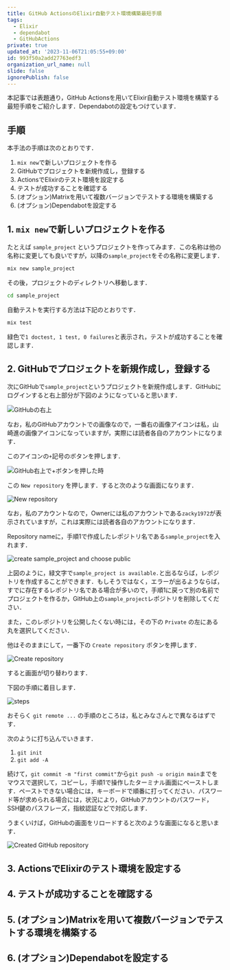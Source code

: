 ```yaml
---
title: GitHub ActionsのElixir自動テスト環境構築最短手順
tags:
  - Elixir
  - dependabot
  - GitHubActions
private: true
updated_at: '2023-11-06T21:05:55+09:00'
id: 993f50a2add27763edf3
organization_url_name: null
slide: false
ignorePublish: false
---
```

本記事では表題通り，GitHub Actionsを用いてElixir自動テスト環境を構築する最短手順をご紹介します．Dependabotの設定もつけています．

## 手順

本手法の手順は次のとおりです．

1. `mix new`で新しいプロジェクトを作る
2. GitHubでプロジェクトを新規作成し，登録する
3. ActionsでElixirのテスト環境を設定する
4. テストが成功することを確認する
5. (オプション)Matrixを用いて複数バージョンでテストする環境を構築する
6. (オプション)Dependabotを設定する

## 1. `mix new`で新しいプロジェクトを作る

たとえば `sample_project` というプロジェクトを作ってみます．この名称は他の名称に変更しても良いですが，以降の`sample_project`をその名称に変更します．

```zsh
mix new sample_project
```

その後，プロジェクトのディレクトリへ移動します．

```zsh
cd sample_project
```

自動テストを実行する方法は下記のとおりです．

```zsh
mix test
```

緑色で`1 doctest, 1 test, 0 failures`と表示され，テストが成功することを確認します．

## 2. GitHubでプロジェクトを新規作成し，登録する

次にGitHubで`sample_project`というプロジェクトを新規作成します．GitHubにログインすると右上部分が下図のようになっていると思います．

![GitHubの右上](https://qiita-image-store.s3.ap-northeast-1.amazonaws.com/0/55223/40cf1b1b-9906-e4ff-1399-5667a59e6688.png)

なお，私のGitHubアカウントでの画像なので，一番右の画像アイコンは私，山崎進の画像アイコンになっていますが，実際には読者各自のアカウントになります．

このアイコンの`+`記号のボタンを押します．

![GitHub右上で+ボタンを押した時](https://qiita-image-store.s3.ap-northeast-1.amazonaws.com/0/55223/12846308-680c-c790-67f0-7e636c1dac03.png)

この `New repository` を押します．すると次のような画面になります．

![New repository](https://qiita-image-store.s3.ap-northeast-1.amazonaws.com/0/55223/8f8ffe2b-1418-14a7-0258-d0d138d827f3.png)

なお，私のアカウントなので，Ownerには私のアカウントである`zacky1972`が表示されていますが，これは実際には読者各自のアカウントになります．

Repository nameに，手順1で作成したレポジトリ名である`sample_project`を入れます．

![create sample_project and choose public](https://qiita-image-store.s3.ap-northeast-1.amazonaws.com/0/55223/561dc0ab-ab8c-2a20-fb39-e910d7444976.png)

上図のように，緑文字で`sample_project is available.`と出るならば，レポジトリを作成することができます．もしそうではなく，エラーが出るようならば，すでに存在するレポジトリ名である場合が多いので，手順1に戻って別の名前でプロジェクトを作るか，GitHub上の`sample_project`レポジトリを削除してください．

また，このレポジトリを公開したくない時には，その下の `Private` の左にある丸を選択してください．

他はそのままにして，一番下の `Create repository` ボタンを押します．

![Create repository](https://qiita-image-store.s3.ap-northeast-1.amazonaws.com/0/55223/ba916d9e-b540-d3c0-22ff-c15461b94d36.png)

すると画面が切り替わります．

下図の手順に着目します．

![steps](https://qiita-image-store.s3.ap-northeast-1.amazonaws.com/0/55223/cd36016b-e550-f9a1-6389-dd1d0285499a.png)

おそらく `git remote ...` の手順のところは，私とみなさんとで異なるはずです．

次のように打ち込んでいきます．

1. `git init`
2. `git add -A`

続けて，`git commit -m "first commit"`から`git push -u origin main`までをマウスで選択して，コピーし，手順1で操作したターミナル画面にペーストします．ペーストできない場合には，キーボードで順番に打ってください．パスワード等が求められる場合には，状況により，GitHubアカウントのパスワード，SSH鍵のパスフレーズ，指紋認証などで対応します．

うまくいけば，GitHubの画面をリロードすると次のような画面になると思います．

![Created GitHub repository](https://qiita-image-store.s3.ap-northeast-1.amazonaws.com/0/55223/cb19dc42-f59d-5a3a-b4c0-5c8efe3cdd45.png)



## 3. ActionsでElixirのテスト環境を設定する

## 4. テストが成功することを確認する

## 5. (オプション)Matrixを用いて複数バージョンでテストする環境を構築する

## 6. (オプション)Dependabotを設定する
